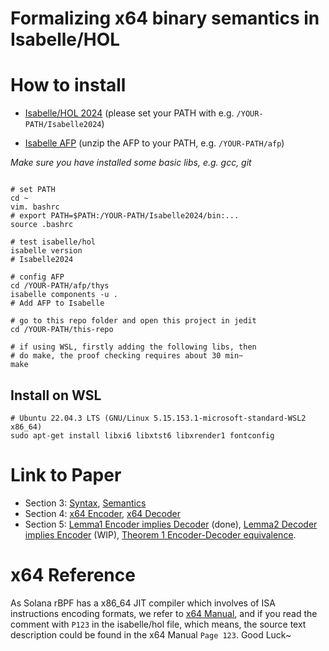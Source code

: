 # Formalizing x64 binary semantics in Isabelle/HOL

# How to install
- [Isabelle/HOL 2024](https://isabelle.in.tum.de/) (please set your PATH with e.g. `/YOUR-PATH/Isabelle2024`)

- [Isabelle AFP](https://www.isa-afp.org/download/) (unzip the AFP to your PATH, e.g. `/YOUR-PATH/afp`)

_Make sure you have installed some basic libs, e.g. gcc, git_

```shell

# set PATH 
cd ~
vim. bashrc 
# export PATH=$PATH:/YOUR-PATH/Isabelle2024/bin:...
source .bashrc

# test isabelle/hol
isabelle version
# Isabelle2024

# config AFP
cd /YOUR-PATH/afp/thys
isabelle components -u .
# Add AFP to Isabelle

# go to this repo folder and open this project in jedit
cd /YOUR-PATH/this-repo

# if using WSL, firstly adding the following libs, then 
# do make, the proof checking requires about 30 min~
make
```
## Install on WSL
```shell
# Ubuntu 22.04.3 LTS (GNU/Linux 5.15.153.1-microsoft-standard-WSL2 x86_64)
sudo apt-get install libxi6 libxtst6 libxrender1 fontconfig
```

# Link to Paper
- Section 3: [Syntax](theory/x64Syntax.thy), [Semantics](theory/x64Semantics.thy)
- Section 4: [x64 Encoder](theory/x64Assembler.thy), [x64 Decoder](theory/x64Disassembler.thy)
- Section 5: [Lemma1 Encoder implies Decoder](theory/x64DecodeProof.thy) (done), [Lemma2 Decoder implies Encoder](theory/x64EncodeProof.thy) (WIP), [Theorem 1 Encoder-Decoder equivalence](theory/x64EquivalenceProof.thy).


# x64 Reference
As Solana rBPF has a x86_64 JIT compiler which involves of ISA instructions encoding formats, we refer to [x64 Manual](https://cdrdv2.intel.com/v1/dl/getContent/671200), and if you read the comment with `P123` in the isabelle/hol file, which means, the source text description could be found in the x64 Manual `Page 123`. Good Luck~
